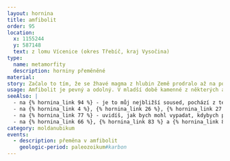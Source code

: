 ```yaml
---
layout: hornina
title: amfibolit
order: 95
location:
  x: 1155244
  y: 587148
  text: z lomu Vícenice (okres Třebíč, kraj Vysočina)
type:
  name: metamorfity
  description: horniny přeměněné
material:
story: Začalo to tím, že se žhavé magma z hlubin Země prodralo až na povrch. Vznikaly vulkány, z nichž při erupcích vytékala láva a vyletovaly sopečné bomby a prach. Magma bylo bazické - obsahovalo málo SiO2. Ztuhnutím lávy proto vznikaly bazaltoidní horniny (čediče a čedičům podobné). Ze sopečných bomb a popela vznikaly bazické tufy. Pozdějí nastalo vrásnění, které zatlačilo vyvřeliny hluboko pod povrch Země, kde je vysoká teplota a velký tlak. Hornina se novým podmínkám přizpůsobila - změnilo se její minerální složení a struktura - vzniknul amfibolit.
usage: Amfibolit je pevný a odolný. V mladší době kamenné z některých amfibolitů lidé vyráběli sekery a další nástroje. Dnes se amfibolit používá většinou jako stavební kámen. Těží se v lomu, drtí se na menší kousky, které se pak třídí podle velikosti. Přidává se do betonových a asfaltových směsí pro stavební účely.
seeAlso: |
  - na {% hornina_link 94 %} - je to můj nejbližší soused, pochází z téhož lomu; spolu jsme prošli metamorfózou za stejně vysokých teplot a tlaků; rozdíl mezi námi je ten, že já jsem byl původě vyvřelinou a on sedimentem
  - na {% hornina_link 4 %}, {% hornina_link 26 %}, {% hornina_link 27 %}, {% hornina_link 57 %}, {% hornina_link 70 %} a {% hornina_link 96 %}  - uvidíš, jak jsem asi mohl vypadat, kdybych neprošel metamorfózou
  - na {% hornina_link 77 %} - uvidíš, jak bych mohl vypadat, kdybych prošel metamorfózou při nižší teplotě a tlaku - to bych se nestal amfibolitem, ale zelenou břidlicí
  - na {% hornina_link 66 %}, {% hornina_link 83 %} a {% hornina_link 88 %} - uvidíš, že amfibolity najdeš na různých místech a mohou vypadat i jinak než já
category: moldanubikum
events:
  - description: přeměna v amfibolit
    geologic-period: paleozoikum#karbon
---
```


